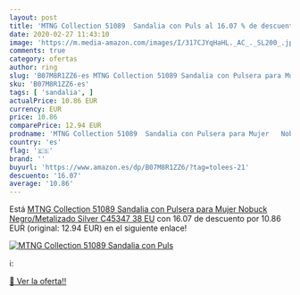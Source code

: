 ```yaml
---
layout: post
title: 'MTNG Collection 51089  Sandalia con Puls al 16.07 % de descuento'
date: 2020-02-27 11:43:10
image: 'https://m.media-amazon.com/images/I/317CJYqHaHL._AC_._SL200_.jpg'
comments: true
category: ofertas
author: ring
slug: 'B07M8R1ZZ6-es MTNG Collection 51089 Sandalia con Pulsera para Mujer...'
sku: 'B07M8R1ZZ6-es'
tags: [ 'sandalia', ]
actualPrice: 10.86 EUR
currency: EUR
price: 10.86
comparePrice: 12.94 EUR
prodname: 'MTNG Collection 51089  Sandalia con Pulsera para Mujer   Nobuck Negro/Metalizado Silver C45347   38 EU'
country: 'es'
flag: '🇪🇸'
brand: ''
buyurl: 'https://www.amazon.es/dp/B07M8R1ZZ6/?tag=tolees-21'
descuento: '16.07'
average: '10.86'
---
```


Está [MTNG Collection 51089  Sandalia con Pulsera para Mujer   Nobuck Negro/Metalizado Silver C45347   38 EU](https://www.amazon.es/dp/B07M8R1ZZ6/?tag=tolees-21) con 16.07 de descuento por 10.86 EUR (original: 12.94 EUR) en el siguiente enlace!

[![MTNG Collection 51089  Sandalia con Puls](https://m.media-amazon.com/images/I/317CJYqHaHL._AC_._SL200_.jpg)](https://www.amazon.es/dp/B07M8R1ZZ6/?tag=tolees-21)

ℹ️:


[🛒 Ver la oferta!!](https://www.amazon.es/dp/B07M8R1ZZ6/?tag=tolees-21)
